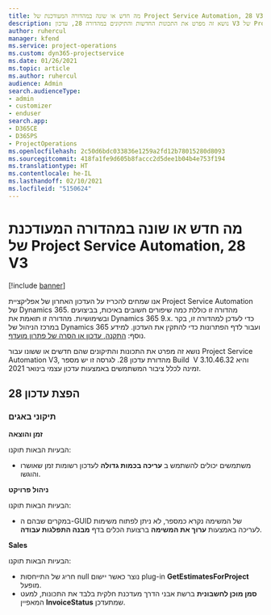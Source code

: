 ```yaml
---
title: מה חדש או שונה במהדורה המעודכנת של Project Service Automation, 28 V3
description: נושא זה מפרט את התכונות החדשות והתיקונים במהדורה 28, עדכון V3 של Project Service Automation.
author: ruhercul
manager: kfend
ms.service: project-operations
ms.custom: dyn365-projectservice
ms.date: 01/26/2021
ms.topic: article
ms.author: ruhercul
audience: Admin
search.audienceType:
- admin
- customizer
- enduser
search.app:
- D365CE
- D365PS
- ProjectOperations
ms.openlocfilehash: 2c50d6bdc033836e1259a2fd12b78015280d8093
ms.sourcegitcommit: 418fa1fe9d605b8faccc2d5dee1b04b4e753f194
ms.translationtype: HT
ms.contentlocale: he-IL
ms.lasthandoff: 02/10/2021
ms.locfileid: "5150624"
---
```

# <a name="whats-new-or-changed-in-project-service-automation-update-release-28-v3"></a>מה חדש או שונה במהדורה המעודכנת של Project Service Automation, 28 V3

[!include [banner](../includes/psa-now-project-operations.md)]

אנו שמחים להכריז על העדכון האחרון של אפליקציית Project Service Automation של Dynamics 365. מהדורה זו כוללת כמה שיפורים חשובים באיכות, בביצועים ובשימושיות. מהדורה זו תואמת את Dynamics 365 9.x. כדי לעדכן למהדורה זו, בקר במרכז הניהול של Dynamics 365 ועבור לדף הפתרונות כדי להתקין את העדכון. למידע נוסף: [התקנה, עדכון או הסרה של פתרון מועדף](https://docs.microsoft.com/power-platform/admin/install-remove-preferred-solution).

נושא זה מפרט את התכונות והתיקונים שהם חדשים או ששונו עבור Project Service Automation V3, מהדורת עדכון 28. לגרסה זו יש מספר Build ‏ V 3.10.46.32 והיא זמינה לכלל ציבור המשתמשים באמצעות עדכון עצמי בינואר 2021.

## <a name="update-release-28"></a>הפצת עדכון 28

### <a name="bug-fixes"></a>תיקוני באגים

**זמן והוצאה**

הבעיות הבאות תוקנו:

- משתמשים יכולים להשתמש ב **עריכה בכמות גדולה** לעדכון רשומות זמן שאושרו והוגשו.

**ניהול פרויקט**

הבעיות הבאות תוקנו:

- במקרים שבהם ה-GUID של המשימה נקרא כמספר, לא ניתן לפתוח משימות לעריכה באמצעות **ערוך את המשימה** ברצועת הכלים בדף **מבנה התפלגות עבודה**.

**Sales**

הבעיות הבאות תוקנו:

- חריג של התייחסות null נוצר כאשר יישום plug-in **GetEstimatesForProject** מופעל.
- **סמן מוכן לחשבונית** ברשת אבני הדרך מעדכנת חלקית בלבד את התכונות, למעט המאפיין **InvoiceStatus** שמתעדכן.

